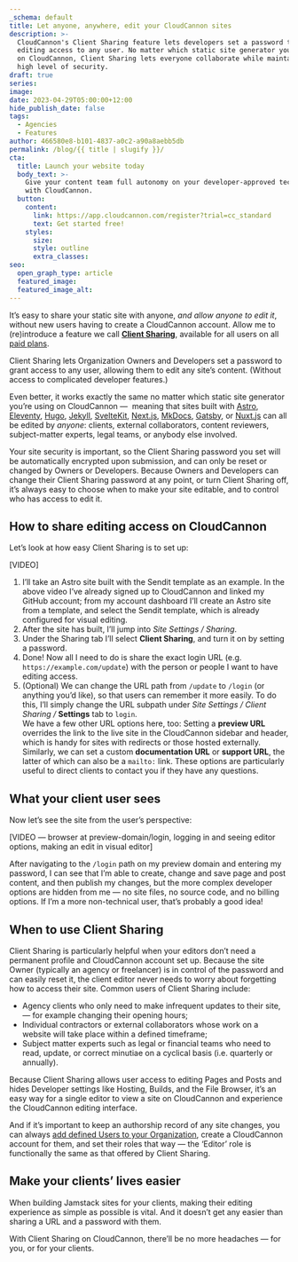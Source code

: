 ```yaml
---
_schema: default
title: Let anyone, anywhere, edit your CloudCannon sites
description: >-
  CloudCannon's Client Sharing feature lets developers set a password to grant
  editing access to any user. No matter which static site generator you’re using
  on CloudCannon, Client Sharing lets everyone collaborate while maintaining a
  high level of security.
draft: true
series:
image:
date: 2023-04-29T05:00:00+12:00
hide_publish_date: false
tags:
  - Agencies
  - Features
author: 466580e8-b101-4837-a0c2-a90a8aebb5db
permalink: /blog/{{ title | slugify }}/
cta:
  title: Launch your website today
  body_text: >-
    Give your content team full autonomy on your developer-approved tech stack
    with CloudCannon.
  button:
    content:
      link: https://app.cloudcannon.com/register?trial=cc_standard
      text: Get started free!
    styles:
      size:
      style: outline
      extra_classes:
seo:
  open_graph_type: article
  featured_image:
  featured_image_alt:
---
```

It’s easy to share your static site with anyone, *and allow anyone to edit it*, without new users having to create a CloudCannon account. Allow me to (re)introduce a feature we call **[Client Sharing](https://cloudcannon.com/documentation/articles/giving-clients-access-to-update-a-site/)**, available for all users on all [paid plans](https://cloudcannon.com/pricing/#all-plan-features).

Client Sharing lets Organization Owners and Developers set a password to grant access to any user, allowing them to edit any site’s content. (Without access to complicated developer features.)

Even better, it works exactly the same no matter which static site generator you’re using on CloudCannon —&nbsp; meaning that sites built with <a target="_blank" rel="noopener" href="https://cloudcannon.com/astro-cms/">Astro</a>, <a target="_blank" rel="noopener" href="https://cloudcannon.com/eleventy-cms/">Eleventy</a>, <a target="_blank" rel="noopener" href="https://cloudcannon.com/hugo-cms/">Hugo</a>, <a target="_blank" rel="noopener" href="https://cloudcannon.com/jekyll-cms/">Jekyll</a>, <a target="_blank" rel="noopener" href="https://cloudcannon.com/sveltekit-cms/">SvelteKit</a>, <a target="_blank" rel="noopener" href="https://cloudcannon.com/nextjs-cms/">Next.js</a>, <a target="_blank" rel="noopener" href="https://cloudcannon.com/mkdocs-cms/">MkDocs</a>, <a target="_blank" rel="noopener" href="https://cloudcannon.com/gatsby-cms/">Gatsby</a>, or <a target="_blank" rel="noopener" href="https://cloudcannon.com/nuxtjs-cms/">Nuxt.js</a> can all be edited by *anyone*\: clients, external collaborators, content reviewers, subject-matter experts, legal teams, or anybody else involved.

Your site security is important, so the Client Sharing password you set will be automatically encrypted upon submission, and can only be reset or changed by Owners or Developers. Because Owners and Developers can change their Client Sharing password at any point, or turn Client Sharing off, it’s always easy to choose when to make your site editable, and to control who has access to edit it.

## How to share editing access on CloudCannon

Let’s look at how easy Client Sharing is to set up:

\[VIDEO\]

1. I’ll take an Astro site built with the Sendit template as an example. In the above video I’ve already signed up to CloudCannon and linked my GitHub account; from my account dashboard I’ll create an Astro site from a template, and select the Sendit template, which is already configured for visual editing.
2. After the site has built, I’ll jump into *Site Settings / Sharing*.<br>
3. Under the Sharing tab I’ll select **Client Sharing**, and turn it on by setting a password.
4. Done! Now all I need to do is share the exact login URL (e.g. `https://example.com/update`) with the person or people I want to have editing access.<br>
5. (Optional) We can change the URL path from `/update` to `/login` (or anything you’d like), so that users can remember it more easily. To do this, I’ll simply change the URL subpath under *Site Settings / Client Sharing /* **Settings** tab to `login`.<br>We have a few other URL options here, too: Setting a **preview URL** overrides the link to the live site in the CloudCannon sidebar and header, which is handy for sites with redirects or those hosted externally. Similarly, we can set a custom **documentation URL** or **support URL**, the latter of which can also be a `mailto:` link. These options are particularly useful to direct clients to contact you if they have any questions.

## What your client user sees

Now let’s see the site from the user’s perspective:

\[VIDEO — browser at preview-domain/login, logging in and seeing editor options, making an edit in visual editor\]

After navigating to the `/login` path on my preview domain and entering my password, I can see that I’m able to create, change and save page and post content, and then publish my changes, but the more complex developer options are hidden from me — no site files, no source code, and no billing options. If I’m a more non-technical user, that’s probably a good idea!

## When to use Client Sharing

Client Sharing is particularly helpful when your editors don’t need a permanent profile and CloudCannon account set up. Because the site Owner (typically an agency or freelancer) is in control of the password and can easily reset it, the client editor never needs to worry about forgetting how to access their site. Common users of Client Sharing include:

* Agency clients who only need to make infrequent updates to their site, — for example changing their opening hours;
* Individual contractors or external collaborators whose work on a website will take place within a defined timeframe;
* Subject matter experts such as legal or financial teams who need to read, update, or correct minutiae on a cyclical basis (i.e. quarterly or annually).

Because Client Sharing allows user access to editing Pages and Posts and hides Developer settings like Hosting, Builds, and the File Browser, it’s an easy way for a single editor to view a site on CloudCannon and experience the CloudCannon editing interface.

And if it’s important to keep an authorship record of any site changes, you can always [add defined Users to your Organization](https://cloudcannon.com/documentation/articles/managing-your-team-members/), create a CloudCannon account for them, and set their roles that way — the ‘Editor’ role is functionally the same as that offered by Client Sharing.

## Make your clients’ lives easier

When building Jamstack sites for your clients, making their editing experience as simple as possible is vital. And it doesn’t get any easier than sharing a URL and a password with them.

With Client Sharing on CloudCannon, there’ll be no more headaches — for you, or for your clients.